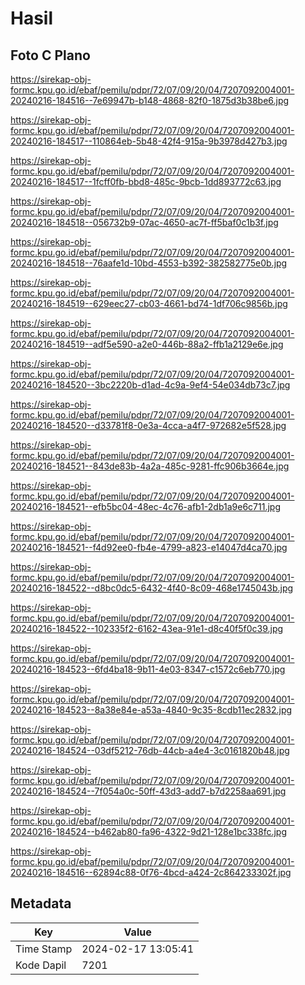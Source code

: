 # Hasil

## Foto C Plano

https://sirekap-obj-formc.kpu.go.id/ebaf/pemilu/pdpr/72/07/09/20/04/7207092004001-20240216-184516--7e69947b-b148-4868-82f0-1875d3b38be6.jpg

https://sirekap-obj-formc.kpu.go.id/ebaf/pemilu/pdpr/72/07/09/20/04/7207092004001-20240216-184517--110864eb-5b48-42f4-915a-9b3978d427b3.jpg

https://sirekap-obj-formc.kpu.go.id/ebaf/pemilu/pdpr/72/07/09/20/04/7207092004001-20240216-184517--1fcff0fb-bbd8-485c-9bcb-1dd893772c63.jpg

https://sirekap-obj-formc.kpu.go.id/ebaf/pemilu/pdpr/72/07/09/20/04/7207092004001-20240216-184518--056732b9-07ac-4650-ac7f-ff5baf0c1b3f.jpg

https://sirekap-obj-formc.kpu.go.id/ebaf/pemilu/pdpr/72/07/09/20/04/7207092004001-20240216-184518--76aafe1d-10bd-4553-b392-382582775e0b.jpg

https://sirekap-obj-formc.kpu.go.id/ebaf/pemilu/pdpr/72/07/09/20/04/7207092004001-20240216-184519--629eec27-cb03-4661-bd74-1df706c9856b.jpg

https://sirekap-obj-formc.kpu.go.id/ebaf/pemilu/pdpr/72/07/09/20/04/7207092004001-20240216-184519--adf5e590-a2e0-446b-88a2-ffb1a2129e6e.jpg

https://sirekap-obj-formc.kpu.go.id/ebaf/pemilu/pdpr/72/07/09/20/04/7207092004001-20240216-184520--3bc2220b-d1ad-4c9a-9ef4-54e034db73c7.jpg

https://sirekap-obj-formc.kpu.go.id/ebaf/pemilu/pdpr/72/07/09/20/04/7207092004001-20240216-184520--d33781f8-0e3a-4cca-a4f7-972682e5f528.jpg

https://sirekap-obj-formc.kpu.go.id/ebaf/pemilu/pdpr/72/07/09/20/04/7207092004001-20240216-184521--843de83b-4a2a-485c-9281-ffc906b3664e.jpg

https://sirekap-obj-formc.kpu.go.id/ebaf/pemilu/pdpr/72/07/09/20/04/7207092004001-20240216-184521--efb5bc04-48ec-4c76-afb1-2db1a9e6c711.jpg

https://sirekap-obj-formc.kpu.go.id/ebaf/pemilu/pdpr/72/07/09/20/04/7207092004001-20240216-184521--f4d92ee0-fb4e-4799-a823-e14047d4ca70.jpg

https://sirekap-obj-formc.kpu.go.id/ebaf/pemilu/pdpr/72/07/09/20/04/7207092004001-20240216-184522--d8bc0dc5-6432-4f40-8c09-468e1745043b.jpg

https://sirekap-obj-formc.kpu.go.id/ebaf/pemilu/pdpr/72/07/09/20/04/7207092004001-20240216-184522--102335f2-6162-43ea-91e1-d8c40f5f0c39.jpg

https://sirekap-obj-formc.kpu.go.id/ebaf/pemilu/pdpr/72/07/09/20/04/7207092004001-20240216-184523--6fd4ba18-9b11-4e03-8347-c1572c6eb770.jpg

https://sirekap-obj-formc.kpu.go.id/ebaf/pemilu/pdpr/72/07/09/20/04/7207092004001-20240216-184523--8a38e84e-a53a-4840-9c35-8cdb11ec2832.jpg

https://sirekap-obj-formc.kpu.go.id/ebaf/pemilu/pdpr/72/07/09/20/04/7207092004001-20240216-184524--03df5212-76db-44cb-a4e4-3c0161820b48.jpg

https://sirekap-obj-formc.kpu.go.id/ebaf/pemilu/pdpr/72/07/09/20/04/7207092004001-20240216-184524--7f054a0c-50ff-43d3-add7-b7d2258aa691.jpg

https://sirekap-obj-formc.kpu.go.id/ebaf/pemilu/pdpr/72/07/09/20/04/7207092004001-20240216-184524--b462ab80-fa96-4322-9d21-128e1bc338fc.jpg

https://sirekap-obj-formc.kpu.go.id/ebaf/pemilu/pdpr/72/07/09/20/04/7207092004001-20240216-184516--62894c88-0f76-4bcd-a424-2c864233302f.jpg


## Metadata

| Key        | Value               |
| ---------- | ------------------- |
| Time Stamp | 2024-02-17 13:05:41 |
| Kode Dapil | 7201                |



